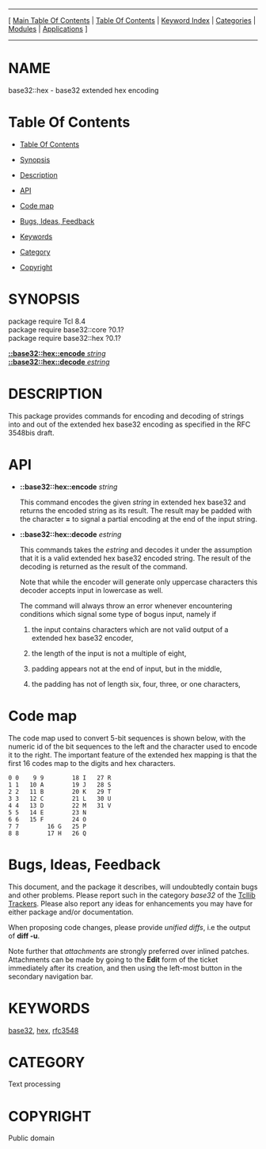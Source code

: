 
[//000000001]: # (base32::hex \- Base32 encoding)
[//000000002]: # (Generated from file 'base32hex\.man' by tcllib/doctools with format 'markdown')
[//000000003]: # (Public domain)
[//000000004]: # (base32::hex\(n\) 0\.1 tcllib "Base32 encoding")

<hr> [ <a href="../../../../toc.md">Main Table Of Contents</a> &#124; <a
href="../../../toc.md">Table Of Contents</a> &#124; <a
href="../../../../index.md">Keyword Index</a> &#124; <a
href="../../../../toc0.md">Categories</a> &#124; <a
href="../../../../toc1.md">Modules</a> &#124; <a
href="../../../../toc2.md">Applications</a> ] <hr>

# NAME

base32::hex \- base32 extended hex encoding

# <a name='toc'></a>Table Of Contents

  - [Table Of Contents](#toc)

  - [Synopsis](#synopsis)

  - [Description](#section1)

  - [API](#section2)

  - [Code map](#section3)

  - [Bugs, Ideas, Feedback](#section4)

  - [Keywords](#keywords)

  - [Category](#category)

  - [Copyright](#copyright)

# <a name='synopsis'></a>SYNOPSIS

package require Tcl 8\.4  
package require base32::core ?0\.1?  
package require base32::hex ?0\.1?  

[__::base32::hex::encode__ *string*](#1)  
[__::base32::hex::decode__ *estring*](#2)  

# <a name='description'></a>DESCRIPTION

This package provides commands for encoding and decoding of strings into and out
of the extended hex base32 encoding as specified in the RFC 3548bis draft\.

# <a name='section2'></a>API

  - <a name='1'></a>__::base32::hex::encode__ *string*

    This command encodes the given *string* in extended hex base32 and returns
    the encoded string as its result\. The result may be padded with the
    character __=__ to signal a partial encoding at the end of the input
    string\.

  - <a name='2'></a>__::base32::hex::decode__ *estring*

    This commands takes the *estring* and decodes it under the assumption that
    it is a valid extended hex base32 encoded string\. The result of the decoding
    is returned as the result of the command\.

    Note that while the encoder will generate only uppercase characters this
    decoder accepts input in lowercase as well\.

    The command will always throw an error whenever encountering conditions
    which signal some type of bogus input, namely if

      1. the input contains characters which are not valid output of a extended
         hex base32 encoder,

      1. the length of the input is not a multiple of eight,

      1. padding appears not at the end of input, but in the middle,

      1. the padding has not of length six, four, three, or one characters,

# <a name='section3'></a>Code map

The code map used to convert 5\-bit sequences is shown below, with the numeric id
of the bit sequences to the left and the character used to encode it to the
right\. The important feature of the extended hex mapping is that the first 16
codes map to the digits and hex characters\.

    0 0    9 9        18 I   27 R
    1 1   10 A        19 J   28 S
    2 2   11 B        20 K   29 T
    3 3   12 C        21 L   30 U
    4 4   13 D        22 M   31 V
    5 5   14 E        23 N
    6 6   15 F        24 O
    7 7        16 G   25 P
    8 8        17 H   26 Q

# <a name='section4'></a>Bugs, Ideas, Feedback

This document, and the package it describes, will undoubtedly contain bugs and
other problems\. Please report such in the category *base32* of the [Tcllib
Trackers](http://core\.tcl\.tk/tcllib/reportlist)\. Please also report any ideas
for enhancements you may have for either package and/or documentation\.

When proposing code changes, please provide *unified diffs*, i\.e the output of
__diff \-u__\.

Note further that *attachments* are strongly preferred over inlined patches\.
Attachments can be made by going to the __Edit__ form of the ticket
immediately after its creation, and then using the left\-most button in the
secondary navigation bar\.

# <a name='keywords'></a>KEYWORDS

[base32](\.\./\.\./\.\./\.\./index\.md\#base32), [hex](\.\./\.\./\.\./\.\./index\.md\#hex),
[rfc3548](\.\./\.\./\.\./\.\./index\.md\#rfc3548)

# <a name='category'></a>CATEGORY

Text processing

# <a name='copyright'></a>COPYRIGHT

Public domain
